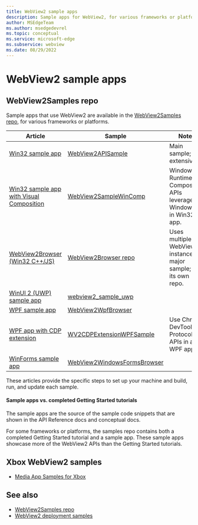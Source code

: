 ```yaml
---
title: WebView2 sample apps
description: Sample apps for WebView2, for various frameworks or platforms including WinUI 2 (UWP), WinUI 3 (Windows App SDK), WPF, WPF with Chrome DevTools Protocol extension, WinForms, Win32/C++, and Win32 with Visual Composition.
author: MSEdgeTeam
ms.author: msedgedevrel
ms.topic: conceptual
ms.service: microsoft-edge
ms.subservice: webview
ms.date: 08/29/2022
---
```

# WebView2 sample apps


<!-- ====================================================================== -->
## WebView2Samples repo

Sample apps that use WebView2 are available in the [WebView2Samples repo](https://github.com/MicrosoftEdge/WebView2Samples/tree/main/SampleApps), for various frameworks or platforms.

| Article | Sample | Notes |
|---|---|---|
| [Win32 sample app](samples/webview2apissample.md) | [WebView2APISample](https://github.com/MicrosoftEdge/WebView2Samples/tree/main/SampleApps/WebView2APISample) | Main sample; extensive. |
| [Win32 sample app with Visual Composition](samples/webview2samplewincomp.md) | [WebView2SampleWinComp](https://github.com/MicrosoftEdge/WebView2Samples/tree/main/SampleApps/WebView2SampleWinComp) | Windows Runtime Composition APIs leverage the Windows UI in Win32 app. |
| [WebView2Browser (Win32 C++/JS)](samples/webview2browser.md) | [WebView2Browser repo](https://github.com/MicrosoftEdge/WebView2Browser) | Uses multiple WebView2 instances.  A major sample; has its own repo. |
| [WinUI 2 (UWP) sample app](samples/webview2_sample_uwp.md) | [webview2_sample_uwp](https://github.com/MicrosoftEdge/WebView2Samples/tree/main/SampleApps/webview2_sample_uwp) | &nbsp; |
| [WPF sample app](samples/webview2wpfbrowser.md) | [WebView2WpfBrowser](https://github.com/MicrosoftEdge/WebView2Samples/tree/main/SampleApps/WebView2WpfBrowser) | &nbsp; |
| [WPF app with CDP extension](samples/wv2cdpextensionwpfsample.md) | [WV2CDPExtensionWPFSample](https://github.com/MicrosoftEdge/WebView2Samples/tree/main/SampleApps/WV2CDPExtensionWPFSample) | Use Chrome DevTools Protocol APIs in a WPF app. |
| [WinForms sample app](samples/webview2windowsformsbrowser.md) | [WebView2WindowsFormsBrowser](https://github.com/MicrosoftEdge/WebView2Samples/tree/main/SampleApps/WebView2WindowsFormsBrowser) | &nbsp; |


<!--
| [WinUI 3 (Windows App SDK) sample app](./samples/webview2-winui3-sample.md) | _pending_ PR: https://github.com/MicrosoftEdge/WebView2Samples/pull/142 [WebView2_WinUI3_Sample](https://github.com/MicrosoftEdge/WebView2Samples/tree/main/SampleApps/WebView2_WinUI3_Sample) | [Tutorial](get-started/winui.md).<br/> [Completed tutorial project](https://github.com/MicrosoftEdge/WebView2Samples/tree/main/GettingStartedGuides/WinUI3_GettingStarted). |
-->

These articles provide the specific steps to set up your machine and build, run, and update each sample.


<!-- ------------------------------ -->
#### Sample apps vs. completed Getting Started tutorials

The sample apps are the source of the sample code snippets that are shown in the API Reference docs and conceptual docs.

For some frameworks or platforms, the samples repo contains both a completed Getting Started tutorial and a sample app.  These sample apps showcase more of the WebView2 APIs than the Getting Started tutorials.


<!-- ====================================================================== -->
## Xbox WebView2 samples

* [Media App Samples for Xbox](https://github.com/microsoft/Media-App-Samples-for-Xbox)


<!-- ====================================================================== -->
## See also

* [WebView2Samples repo](https://github.com/MicrosoftEdge/WebView2Samples#readme)
* [WebView2 deployment samples](./samples/deployment-samples.md)

